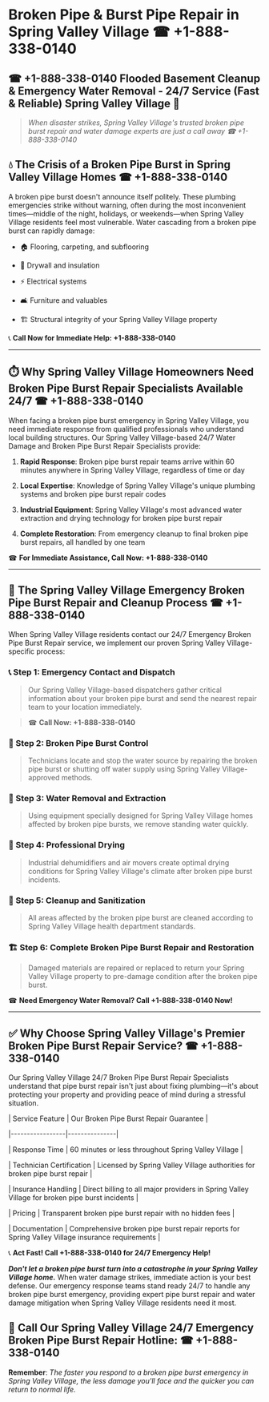 # Broken Pipe & Burst Pipe Repair in Spring Valley Village ☎ +1-888-338-0140  
## ☎ +1-888-338-0140 Flooded Basement Cleanup & Emergency Water Removal - 24/7 Service (Fast & Reliable) Spring Valley Village 🚨  

> *When disaster strikes, Spring Valley Village's trusted broken pipe burst repair and water damage experts are just a call away ☎ +1-888-338-0140*  

## 💧 The Crisis of a Broken Pipe Burst in Spring Valley Village Homes ☎ +1-888-338-0140  

A broken pipe burst doesn't announce itself politely. These plumbing emergencies strike without warning, often during the most inconvenient times—middle of the night, holidays, or weekends—when Spring Valley Village residents feel most vulnerable. Water cascading from a broken pipe burst can rapidly damage:  

* 🏠 Flooring, carpeting, and subflooring  
* 🧱 Drywall and insulation  
* ⚡ Electrical systems  
* 🛋️ Furniture and valuables  
* 🏗️ Structural integrity of your Spring Valley Village property  

📞 **Call Now for Immediate Help: +1-888-338-0140**  

---  

## ⏱️ Why Spring Valley Village Homeowners Need Broken Pipe Burst Repair Specialists Available 24/7 ☎ +1-888-338-0140  

When facing a broken pipe burst emergency in Spring Valley Village, you need immediate response from qualified professionals who understand local building structures. Our Spring Valley Village-based 24/7 Water Damage and Broken Pipe Burst Repair Specialists provide:  

1. **Rapid Response**: Broken pipe burst repair teams arrive within 60 minutes anywhere in Spring Valley Village, regardless of time or day  
2. **Local Expertise**: Knowledge of Spring Valley Village's unique plumbing systems and broken pipe burst repair codes  
3. **Industrial Equipment**: Spring Valley Village's most advanced water extraction and drying technology for broken pipe burst repair  
4. **Complete Restoration**: From emergency cleanup to final broken pipe burst repairs, all handled by one team  

☎ **For Immediate Assistance, Call Now: +1-888-338-0140**  

---  

## 🔧 The Spring Valley Village Emergency Broken Pipe Burst Repair and Cleanup Process ☎ +1-888-338-0140  

When Spring Valley Village residents contact our 24/7 Emergency Broken Pipe Burst Repair service, we implement our proven Spring Valley Village-specific process:  

### 📞 Step 1: Emergency Contact and Dispatch  
> Our Spring Valley Village-based dispatchers gather critical information about your broken pipe burst and send the nearest repair team to your location immediately.  
> ☎ **Call Now: +1-888-338-0140**  

### 🚿 Step 2: Broken Pipe Burst Control  
> Technicians locate and stop the water source by repairing the broken pipe burst or shutting off water supply using Spring Valley Village-approved methods.  

### 🌊 Step 3: Water Removal and Extraction  
> Using equipment specially designed for Spring Valley Village homes affected by broken pipe bursts, we remove standing water quickly.  

### 💨 Step 4: Professional Drying  
> Industrial dehumidifiers and air movers create optimal drying conditions for Spring Valley Village's climate after broken pipe burst incidents.  

### 🧼 Step 5: Cleanup and Sanitization  
> All areas affected by the broken pipe burst are cleaned according to Spring Valley Village health department standards.  

### 🏗️ Step 6: Complete Broken Pipe Burst Repair and Restoration  
> Damaged materials are repaired or replaced to return your Spring Valley Village property to pre-damage condition after the broken pipe burst.  

☎ **Need Emergency Water Removal? Call +1-888-338-0140 Now!**  

---  

## ✅ Why Choose Spring Valley Village's Premier Broken Pipe Burst Repair Service? ☎ +1-888-338-0140  

Our Spring Valley Village 24/7 Broken Pipe Burst Repair Specialists understand that pipe burst repair isn't just about fixing plumbing—it's about protecting your property and providing peace of mind during a stressful situation.  

| Service Feature | Our Broken Pipe Burst Repair Guarantee |  
|-----------------|---------------|  
| Response Time | 60 minutes or less throughout Spring Valley Village |  
| Technician Certification | Licensed by Spring Valley Village authorities for broken pipe burst repair |  
| Insurance Handling | Direct billing to all major providers in Spring Valley Village for broken pipe burst incidents |  
| Pricing | Transparent broken pipe burst repair with no hidden fees |  
| Documentation | Comprehensive broken pipe burst repair reports for Spring Valley Village insurance requirements |  

📞 **Act Fast! Call +1-888-338-0140 for 24/7 Emergency Help!**  

***Don't let a broken pipe burst turn into a catastrophe in your Spring Valley Village home.*** When water damage strikes, immediate action is your best defense. Our emergency response teams stand ready 24/7 to handle any broken pipe burst emergency, providing expert pipe burst repair and water damage mitigation when Spring Valley Village residents need it most.  

## 📱 Call Our Spring Valley Village 24/7 Emergency Broken Pipe Burst Repair Hotline: ☎ +1-888-338-0140  

**Remember**: *The faster you respond to a broken pipe burst emergency in Spring Valley Village, the less damage you'll face and the quicker you can return to normal life.*